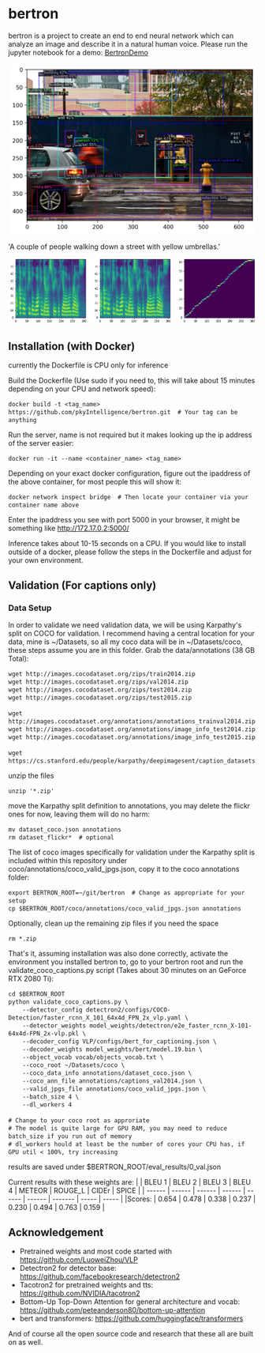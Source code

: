 # bertron

bertron is a project to create an end to end neural network which can analyze an image and describe it in a natural human voice. Please run the jupyter notebook for a demo: [BertronDemo](BertronDemo.ipynb)

![example](test_output/detector_output.png)

'A couple of people walking down a street with yellow umbrellas.'

![example_snd](test_output/mel1.png)

## Installation (with Docker)

currently the Dockerfile is CPU only for inference

Build the Dockerfile (Use sudo if you need to, this will take about 15 minutes depending on your CPU and network speed):
```
docker build -t <tag_name> https://github.com/pkyIntelligence/bertron.git  # Your tag can be anything
```

Run the server, name is not required but it makes looking up the ip address of the server easier:
```
docker run -it --name <container_name> <tag_name>
```

Depending on your exact docker configuration, figure out the ipaddress of the above container, for most people this will show it:
```
docker network inspect bridge  # Then locate your container via your container name above
```

Enter the ipaddress you see with port 5000 in your browser, it might be something like http://172.17.0.2:5000/

Inference takes about 10-15 seconds on a CPU. If you would like to install outside of a docker, please follow the steps in the Dockerfile and adjust for your own environment.

## Validation (For captions only)

### Data Setup

In order to validate we need validation data, we will be using Karpathy's split on COCO for validation.
I recommend having a central location for your data, mine is ~/Datasets, so all my coco data will be in ~/Datasets/coco, these steps assume you are in this folder.
Grab the data/annotations (38 GB Total):
```
wget http://images.cocodataset.org/zips/train2014.zip
wget http://images.cocodataset.org/zips/val2014.zip
wget http://images.cocodataset.org/zips/test2014.zip
wget http://images.cocodataset.org/zips/test2015.zip

wget http://images.cocodataset.org/annotations/annotations_trainval2014.zip
wget http://images.cocodataset.org/annotations/image_info_test2014.zip
wget http://images.cocodataset.org/annotations/image_info_test2015.zip

wget https://cs.stanford.edu/people/karpathy/deepimagesent/caption_datasets.zip
```

unzip the files
```
unzip '*.zip'
```

move the Karpathy split definition to annotations, you may delete the flickr ones for now, leaving them will do no harm:
```
mv dataset_coco.json annotations
rm dataset_flickr*  # optional
```

The list of coco images specifically for validation under the Karpathy split is included within this repository under coco/annotations/coco_valid_jpgs.json, copy it to the coco annotations folder:
```
export BERTRON_ROOT=~/git/bertron  # Change as appropriate for your setup
cp $BERTRON_ROOT/coco/annotations/coco_valid_jpgs.json annotations
```

Optionally, clean up the remaining zip files if you need the space
```
rm *.zip
```

That's it, assuming installation was also done correctly, activate the environment you installed bertron to, go to your bertron root and run the validate_coco_captions.py script (Takes about 30 minutes on an GeForce RTX 2080 Ti):
```
cd $BERTRON_ROOT
python validate_coco_captions.py \
    --detector_config detectron2/configs/COCO-Detection/faster_rcnn_X_101_64x4d_FPN_2x_vlp.yaml \
    --detector_weights model_weights/detectron/e2e_faster_rcnn_X-101-64x4d-FPN_2x-vlp.pkl \
    --decoder_config VLP/configs/bert_for_captioning.json \
    --decoder_weights model_weights/bert/model.19.bin \
    --object_vocab vocab/objects_vocab.txt \
    --coco_root ~/Datasets/coco \
    --coco_data_info annotations/dataset_coco.json \
    --coco_ann_file annotations/captions_val2014.json \
    --valid_jpgs_file annotations/coco_valid_jpgs.json \
    --batch_size 4 \
    --dl_workers 4
    
# Change to your coco root as approriate
# The model is quite large for GPU RAM, you may need to reduce batch_size if you run out of memory
# dl_workers hould at least be the number of cores your CPU has, if GPU util < 100%, try increasing
```

results are saved under $BERTRON_ROOT/eval_results/0_val.json

Current results with these weights are:
|        | BLEU 1 | BLEU 2 | BLEU 3 | BLEU 4 | METEOR | ROUGE_L | CIDEr | SPICE |
| ------ | ------ | ------ | ------ | ------ | ------ | ------- | ----- | ----- |
|Scores: | 0.654  | 0.478  | 0.338  | 0.237  | 0.230  | 0.494   | 0.763 | 0.159 |


## Acknowledgement
- Pretrained weights and most code started with https://github.com/LuoweiZhou/VLP
- Detectron2 for detector base: https://github.com/facebookresearch/detectron2
- Tacotron2 for pretrained weights and tts: https://github.com/NVIDIA/tacotron2
- Bottom-Up Top-Down Attention for general architecture and vocab: https://github.com/peteanderson80/bottom-up-attention
- bert and transformers: https://github.com/huggingface/transformers

And of course all the open source code and research that these all are built on as well.
